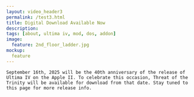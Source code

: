 ```yaml
---
layout: video_header3
permalink: /test3.html
title: Digital Download Available Now
description:
tags: [about, ultima iv, mod, dos, addon]
image:
  feature: 2nd_floor_ladder.jpg
mockup:
  feature
---
```


    September 16th, 2025 will be the 40th anniversary of the release of Ultima IV on the Apple II. To celebrate this occasion, Threat of the Trinity will be available for download from that date. Stay tuned to this page for more release info.

  
    





